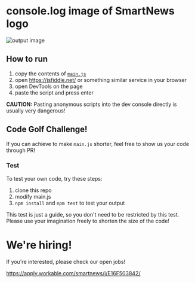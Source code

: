 # console.log image of SmartNews logo

![output image](https://github.com/smartnews/console-log-image/blob/main/screenshot.png?raw=true)

## How to run

1. copy the contents of [`main.js`](https://github.com/smartnews/console-log-image/blob/main/main.js?raw=true)
2. open https://jsfiddle.net/ or something similar service in your browser
3. open DevTools on the page
4. paste the script and press enter

**CAUTION:** Pasting anonymous scripts into the dev console directly is usually very dangerous!

## Code Golf Challenge!

If you can achieve to make `main.js` shorter, feel free to show us your code through PR!

### Test

To test your own code, try these steps:

1. clone this repo
2. modify main.js
3. `npm install` and `npm test` to test your output

This test is just a guide, so you don't need to be restricted by this test. Please use your imagination freely to shorten the size of the code!

# We're hiring!

If you're interested, please check our open jobs!

https://apply.workable.com/smartnews/j/E16F503842/
